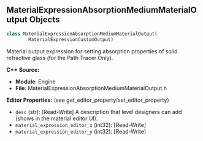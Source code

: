 ## MaterialExpressionAbsorptionMediumMaterialOutput Objects

```python
class MaterialExpressionAbsorptionMediumMaterialOutput(
        MaterialExpressionCustomOutput)
```

Material output expression for setting absorption properties of solid refractive glass (for the Path Tracer Only).

**C++ Source:**

- **Module**: Engine
- **File**: MaterialExpressionAbsorptionMediumMaterialOutput.h

**Editor Properties:** (see get_editor_property/set_editor_property)

- ``desc`` (str):  [Read-Write] A description that level designers can add (shows in the material editor UI).
- ``material_expression_editor_x`` (int32):  [Read-Write]
- ``material_expression_editor_y`` (int32):  [Read-Write]

<a id="unreal.MaterialExpressionActorPositionWS"></a>
